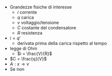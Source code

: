 - Grandezze fisiche di interesse
	- $i$ corrente
	- $q$ carica
	- $v$ voltaggio/tensione
	- $C$ costante del condensatore
	- $R$ resistenza
- $i = q'$
	- derivata prima della carica rispetto al tempo
- legge di Ohm
	- $i = \frac{V}{R}$
- $C = \frac{q}{V}$
- $A: x \rightarrow v$
- Se non
